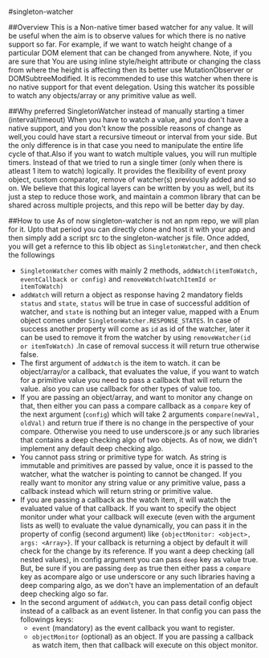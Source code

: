 #singleton-watcher

##Overview
This is a Non-native timer based watcher for any value. It will be useful when the aim is to observe values for which there is no native support so far. For example, if we want to watch height change of a particular DOM element that can be changed from anywhere. Note, if you are sure that You are using inline style/height attribute or changing the class from where the height is affecting then its better use MutationObserver or DOMSubtreeModified. It is recommended to use this watcher when there is no native support for that event delegation. Using this watcher its possible
to watch any objects/array or any primitive value as well.

##Why preferred SingletonWatcher instead of manually starting a timer (interval/timeout)
When you have to watch a value, and you don't have a native support, and you don't know the possible reasons of change as well,you could have start a recursive timeout or interval from your side. But the only difference is in that case you need to manipulate the entire life cycle of that.Also if you want to watch multiple values, you will run multiple timers. Instead of that we tried to run a single timer (only when there is atleast 1 item to watch) logically. It provides the flexibility of event proxy object, custom comparator, remove of watcher(s) previously added and so on. We believe that this logical layers can be written by you as well, but its just a step to reduce those work, and maintain a common library that can be shared across multiple projects, and this repo will be better day by day.

##How to use
As of now singleton-watcher is not an npm repo, we will plan for it. Upto that period you can directly clone and host it with your app and then simply add a script src to the singleton-watcher js file. Once added, you will get a refernce to this lib object as `SingletonWatcher`, and then check the followings

- `SingletonWatcher` comes with mainly 2 methods, `addWatch(itemToWatch, eventCallback or config)` and `removeWatch(watchItemId or itemToWatch)`
- `addWatch` will return a object as response having 2 mandatory fields `status` and `state`, `status` will be true in case of successful addition of watcher, and `state` is nothing but an integer value, mapped with a Enum object comes under `SingletonWatcher.RESPONSE_STATES`. In case of success another property will come as  `id` as id of the watcher, later it can be used to remove it from the watcher by using  `removeWatcher(id or itemToWatch)` .In case of removal success it will return true otherwise false.
- The first argument of `addWatch` is the item to watch. it can be object/array/or a callback, that evaluates the value, if you want to watch for a primitive value you need to pass a callback that will return the value. also you can use callback for other types of value too.
- If you are passing an object/array, and want to monitor any change on that, then either you can pass a compare callback as a `compare` key of the next argument (`config`) which will take 2 arguments `compare(newVal, oldVal)` and return true if there is no change in the perspective of your compare. Otherwise you need to use underscore.js or any such libraries that contains a deep checking algo of two objects. As of now, we didn't implement any default deep checking algo.
- You cannot pass string or primitive type for watch. As string is immutable and primitives are passed by value, once it is passed to the watcher, what the watcher is pointing to cannot be changed. If you really want to monitor any string value or any primitive value, pass a callback instead which will return string or primitive value.
- If you are passing a callback as the watch item, it will watch the evaluated value of that callback. If you want to specify the object monitor under what your callback will execute (even with the argument lists as well) to evaluate the value dynamically, you can pass it in the property of config (second argument) like `{objectMonitor: <object>, args: <Array>}`. If your callback is returning a object by default it will check for the change by its reference. If you want a deep checking (all nested values), in config argument you can pass  `deep` key as value true. But, be sure if you are passing  `deep` as true then either pass a `compare` key as acompare algo or use underscore or any such libraries having a deep comparing algo, as we don't have an implementation of an default deep checking algo so far.
- In the second argument of `addWatch`, you can pass detail config object instead of a callback as an event listener. In that config you can pass the followings keys:
  - `event` (mandatory) as the event callback you want to register.
  - `objectMonitor` (optional) as an object. If you are passing a callback as watch item, then that callback will execute on this object monitor.